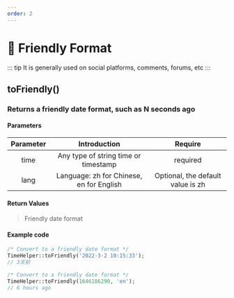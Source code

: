 ```yaml
---
order: 2
---
```


# 🌈 Friendly Format

::: tip
It is generally used on social platforms, comments, forums, etc
:::

## toFriendly()

### Returns a friendly date format, such as N seconds ago

#### Parameters

| Parameter |               Introduction               |              Require              |
|:---------:|:----------------------------------------:|:---------------------------------:|
|   time    |   Any type of string time or timestamp   |             required              |
|   lang    | Language: zh for Chinese, en for English | Optional, the default value is zh |

#### Return Values

> Friendly date format

#### Example code

```php
/* Convert to a friendly date format */
TimeHelper::toFriendly('2022-3-2 10:15:33');
// 3天前

/* Convert to a friendly date format */
TimeHelper::toFriendly(1646186290, 'en');
// 6 hours ago
```